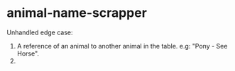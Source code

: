 # animal-name-scrapper

Unhandled edge case:
1. A reference of an animal to another animal in the table. e.g:
"Pony - See Horse".
2. 